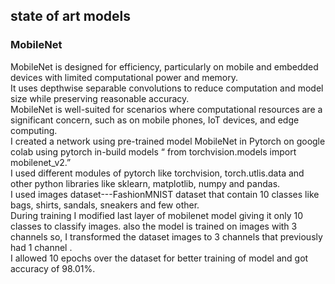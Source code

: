## state of art models
### MobileNet
MobileNet is designed for efficiency, particularly on mobile and embedded devices with limited computational power and memory.</br>
It uses depthwise separable convolutions to reduce computation and model size while preserving reasonable accuracy.</br>
MobileNet is well-suited for scenarios where computational resources are a significant concern, such as on mobile phones, IoT devices, and edge computing.</br>
I created a network using pre-trained model  MobileNet in Pytorch on google colab using pytorch in-build models “ from torchvision.models import mobilenet_v2.”
</br>I used different modules of pytorch like torchvision, torch.utlis.data and other python libraries like sklearn, matplotlib, numpy and pandas.
</br> I used images dataset---FashionMNIST dataset that contain 10 classes like bags, shirts, sandals, sneakers and few other. 
</br>During training I modified last layer of mobilenet model   giving it only 10 classes to classify images. also the model is trained on images with 3 channels so, I transformed the dataset images to 3 channels that  previously had 1 channel .
</br>I allowed  10 epochs over the dataset for better training of model and got accuracy of 98.01%.
